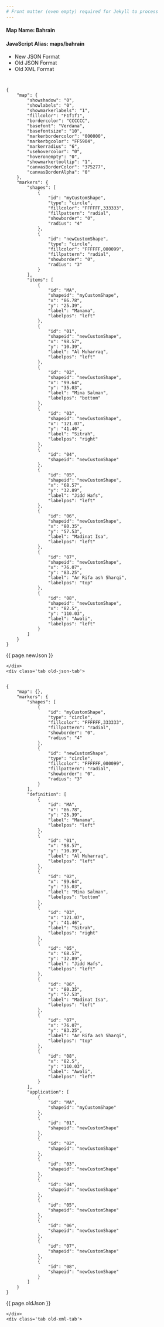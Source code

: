 ```yaml
---
# Front matter (even empty) required for Jekyll to process
---
```


#### Map Name: Bahrain

#### JavaScript Alias: maps/bahrain


<div class="code-wrapper">
<ul class='code-tabs'>
    <li class='active'>
        <a data-toggle='new-json'>New JSON Format</a>
    </li>
    <li>
        <a data-toggle='old-json'>Old JSON Format</a>
    </li>
    <li>
        <a data-toggle='old-xml'>Old XML Format</a>
    </li>
</ul>
<div class='tab-content'>
    <pre class='plain-code'></pre>
    <div class='tab new-json-tab active'>
<pre><code class="language-javascript">
{
    "map": {
        "showshadow": "0",
        "showlabels": "0",
        "showmarkerlabels": "1",
        "fillcolor": "F1f1f1",
        "bordercolor": "CCCCCC",
        "basefont": "Verdana",
        "basefontsize": "10",
        "markerbordercolor": "000000",
        "markerbgcolor": "FF5904",
        "markerradius": "6",
        "usehovercolor": "0",
        "hoveronempty": "0",
        "showmarkertooltip": "1",
        "canvasBorderColor": "375277",
        "canvasBorderAlpha": "0"
    },
    "markers": {
        "shapes": [
            {
                "id": "myCustomShape",
                "type": "circle",
                "fillcolor": "FFFFFF,333333",
                "fillpattern": "radial",
                "showborder": "0",
                "radius": "4"
            },
            {
                "id": "newCustomShape",
                "type": "circle",
                "fillcolor": "FFFFFF,000099",
                "fillpattern": "radial",
                "showborder": "0",
                "radius": "3"
            }
        ],
        "items": [
            {
                "id": "MA",
                "shapeid": "myCustomShape",
                "x": "86.78",
                "y": "25.39",
                "label": "Manama",
                "labelpos": "left"
            },
            {
                "id": "01",
                "shapeid": "newCustomShape",
                "x": "98.57",
                "y": "10.39",
                "label": "Al Muharraq",
                "labelpos": "left"
            },
            {
                "id": "02",
                "shapeid": "newCustomShape",
                "x": "99.64",
                "y": "35.03",
                "label": "Mina Salman",
                "labelpos": "bottom"
            },
            {
                "id": "03",
                "shapeid": "newCustomShape",
                "x": "121.07",
                "y": "41.46",
                "label": "Sitrah",
                "labelpos": "right"
            },
            {
                "id": "04",
                "shapeid": "newCustomShape"
            },
            {
                "id": "05",
                "shapeid": "newCustomShape",
                "x": "68.57",
                "y": "32.89",
                "label": "Jidd Hafs",
                "labelpos": "left"
            },
            {
                "id": "06",
                "shapeid": "newCustomShape",
                "x": "80.35",
                "y": "57.53",
                "label": "Madinat Isa",
                "labelpos": "left"
            },
            {
                "id": "07",
                "shapeid": "newCustomShape",
                "x": "76.07",
                "y": "83.25",
                "label": "Ar Rifa ash Sharqi",
                "labelpos": "top"
            },
            {
                "id": "08",
                "shapeid": "newCustomShape",
                "x": "82.5",
                "y": "110.03",
                "label": "Awali",
                "labelpos": "left"
            }
        ]
    }
}
</code></pre>


<p class='text-success'>{{ page.newJson }}</p>

    </div>
    <div class='tab old-json-tab'>
<pre><code class="language-javascript">
{
    "map": {},
    "markers": {
        "shapes": [
            {
                "id": "myCustomShape",
                "type": "circle",
                "fillcolor": "FFFFFF,333333",
                "fillpattern": "radial",
                "showborder": "0",
                "radius": "4"
            },
            {
                "id": "newCustomShape",
                "type": "circle",
                "fillcolor": "FFFFFF,000099",
                "fillpattern": "radial",
                "showborder": "0",
                "radius": "3"
            }
        ],
        "definition": [
            {
                "id": "MA",
                "x": "86.78",
                "y": "25.39",
                "label": "Manama",
                "labelpos": "left"
            },
            {
                "id": "01",
                "x": "98.57",
                "y": "10.39",
                "label": "Al Muharraq",
                "labelpos": "left"
            },
            {
                "id": "02",
                "x": "99.64",
                "y": "35.03",
                "label": "Mina Salman",
                "labelpos": "bottom"
            },
            {
                "id": "03",
                "x": "121.07",
                "y": "41.46",
                "label": "Sitrah",
                "labelpos": "right"
            },
            {
                "id": "05",
                "x": "68.57",
                "y": "32.89",
                "label": "Jidd Hafs",
                "labelpos": "left"
            },
            {
                "id": "06",
                "x": "80.35",
                "y": "57.53",
                "label": "Madinat Isa",
                "labelpos": "left"
            },
            {
                "id": "07",
                "x": "76.07",
                "y": "83.25",
                "label": "Ar Rifa ash Sharqi",
                "labelpos": "top"
            },
            {
                "id": "08",
                "x": "82.5",
                "y": "110.03",
                "label": "Awali",
                "labelpos": "left"
            }
        ],
        "application": [
            {
                "id": "MA",
                "shapeid": "myCustomShape"
            },
            {
                "id": "01",
                "shapeid": "newCustomShape"
            },
            {
                "id": "02",
                "shapeid": "newCustomShape"
            },
            {
                "id": "03",
                "shapeid": "newCustomShape"
            },
            {
                "id": "04",
                "shapeid": "newCustomShape"
            },
            {
                "id": "05",
                "shapeid": "newCustomShape"
            },
            {
                "id": "06",
                "shapeid": "newCustomShape"
            },
            {
                "id": "07",
                "shapeid": "newCustomShape"
            },
            {
                "id": "08",
                "shapeid": "newCustomShape"
            }
        ]
    }
}
</code></pre>


<p class='text-success'>{{ page.oldJson }}</p>

    </div>
    <div class='tab old-xml-tab'>
<pre><code class="language-html">
<map>
	<markers>
	   <shapes>
	        <shape id='myCustomShape' type='circle' fillColor='FFFFFF,333333' fillPattern='radial' showBorder='0' radius='4'/>
			 <shape id='newCustomShape' type='circle' fillColor='FFFFFF,000099' fillPattern='radial' showBorder='0' radius='3'/>
		</shapes>
		<definition>
			<marker id='MA' x='86.78' y='25.39' label='Manama' labelPos='left' />
			<marker id='01' x='98.57' y='10.39' label='Al Muharraq' labelPos='left' />
			<marker id='02' x='99.64' y='35.03' label='Mina Salman' labelPos='bottom'  />
			<marker id='03' x='121.07' y='41.46' label='Sitrah' labelPos='right' />
			<marker id='05' x='68.57' y='32.89' label='Jidd Hafs' labelPos='left'  />
			<marker id='06' x='80.35' y='57.53' label='Madinat Isa' labelPos='left'  />
			<marker id='07' x='76.07' y='83.25' label='Ar Rifa ash Sharqi' labelPos='top'  />
			<marker id='08' x='82.5' y='110.03' label='Awali' labelPos='left'  />
		</definition>
		<application>
			<marker id='MA' shapeId='myCustomShape'  />
			<marker id='01' shapeId='newCustomShape'  />
			<marker id='02' shapeId='newCustomShape'  />
			<marker id='03' shapeId='newCustomShape'  />
			<marker id='04' shapeId='newCustomShape'  />
			<marker id='05' shapeId='newCustomShape'  />
			<marker id='06' shapeId='newCustomShape'  />
			<marker id='07' shapeId='newCustomShape'  />
			<marker id='08' shapeId='newCustomShape'  />

		</application>
	</markers>
</map>
</code></pre>

<p class='text-success'>{{ page.oldXml }}</p>

</div>
</div>
</div>
